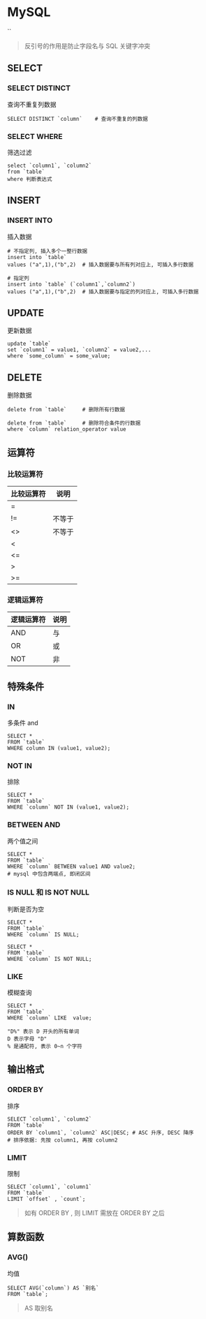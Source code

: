 # MySQL

\`\`

> 反引号的作用是防止字段名与 SQL 关键字冲突

## SELECT

### SELECT DISTINCT

查询不重复列数据

```mysql
SELECT DISTINCT `column` 	# 查询不重复的列数据
```

### SELECT WHERE 

筛选过滤

```MySQL
select `column1`, `column2`
from `table`
where 判断表达式
```

## INSERT

### INSERT INTO

插入数据

```mysql
# 不指定列, 插入多个一整行数据
insert into `table`
values ("a",1),("b",2)	# 插入数据要与所有列对应上, 可插入多行数据

# 指定列
insert into `table` (`column1`,`column2`)
values ("a",1),("b",2)	# 插入数据要与指定的列对应上, 可插入多行数据
```

## UPDATE

更新数据

```mysql
update `table`
set `column1` = value1, `column2` = value2,...
where `some_column` = some_value;
```

## DELETE

删除数据

```mysql
delete from `table`		# 删除所有行数据

delete from `table`		# 删除符合条件的行数据
where `column` relation_operator value
```

## 运算符

### 比较运算符

| 比较运算符 | 说明   |
| ---------- | ------ |
| =          |        |
| !=         | 不等于 |
| <>         | 不等于 |
| <          |        |
| <=         |        |
| >          |        |
| >=         |        |

### 逻辑运算符

| 逻辑运算符 | 说明 |
| ---------- | ---- |
| AND        | 与   |
| OR         | 或   |
| NOT        | 非   |



## 特殊条件

### IN

多条件 and

```mysql
SELECT *
FROM `table`
WHERE column IN (value1, value2);
```

### NOT IN

排除

```mysql
SELECT *
FROM `table`
WHERE `column` NOT IN (value1, value2);
```

### BETWEEN AND

两个值之间

```mysql
SELECT *
FROM `table`
WHERE `column` BETWEEN value1 AND value2;
# mysql 中包含两端点, 即闭区间
```



### IS NULL 和 IS NOT NULL

判断是否为空

```mysql
SELECT *
FROM `table`
WHERE `column` IS NULL;

SELECT *
FROM `table`
WHERE `column` IS NOT NULL;
```

### LIKE 

模糊查询

```mysql
SELECT *
FROM `table`
WHERE `column` LIKE  value;

"D%" 表示 D 开头的所有单词
D 表示字母 "D"
% 是通配符, 表示 0~n 个字符
```

## 输出格式

### ORDER BY

排序

```mysql
SELECT `column1`, `column2`
FROM `table`
ORDER BY `column1`, `column2` ASC|DESC;	# ASC 升序, DESC 降序
# 排序依据: 先按 column1, 再按 column2
```

### LIMIT

限制

```mysql
SELECT `column1`, `column1`
FROM `table`
LIMIT `offset` , `count`;
```

> 如有 ORDER BY , 则 LIMIT 需放在 ORDER BY 之后

## 算数函数

### AVG()

均值

```mysql
SELECT AVG(`column`) AS `别名`
FROM `table`;
```

> AS 取别名

